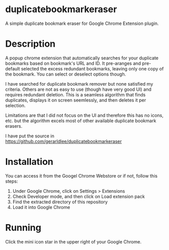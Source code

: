 # duplicatebookmarkeraser
A simple duplicate bookmark eraser for Google Chrome Extension plugin.

# Description
A popup chrome extension that automatically searches for your duplicate bookmarks based on bookmark's URL and ID. It pre-aranges and pre-default selected the excess redundant bookmarks, leaving only one copy of the bookmark. You can select or deselect options though.

I have searched for duplicate bookmark remover but none satisfied my criteria. Others are not as easy to use (though have very good UI) and requires redundant deletion. This is a seamless algorithm that finds duplicates, displays it on screen seemlessly, and then deletes it per selection.

Limitations are that I did not focus on the UI and therefore this has no icons, etc. but the algorithm excels most of other available duplicate bookmark erasers.

I have put the source in https://github.com/gerarldlee/duplicatebookmarkeraser

# Installation

You can access it from the Googel Chrome Webstore or if not, follow this steps:

1. Under Google Chrome, click on Settings > Extensions
2. Check Developer mode, and then click on Load extension pack
3. Find the extracted directory of this repository
4. Load it into Google Chrome

# Running

Click the mini icon star in the upper right of your Google Chrome.
